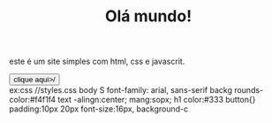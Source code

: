 <!Doctype html>
<html lang="p+-Br">
    <lead>
        <meta charset="UTF-8">
        <meta name="view port" content="widta=device-widt,initial-scale=1,0">
        <title> Meu site básico </title>
        <head>
            <body>
            <header>
                <h1>Olá mundo!</h1> 
            </header>
            <main>
                <p> este é um site simples com html, css e javascrit. </p>
                <button on click=" mostrar alerta()"> clique aqui>/</button>
            </main>
            <script> sru="script. js>" </script>
            </body>
            <html>
                 ex:css 
                 //styles.css
                 body S 
                 font-family: arial, sans-serif
                 backg rounds-color:#f4f1f4 
                 text -alingn:center;
                 mang:sopx;
                 h1
                 color:#333
                 button{} 
                 padding:10px 20px
                 font-size:16px,
                 background-c
